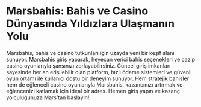 # Marsbahis: Bahis ve Casino Dünyasında Yıldızlara Ulaşmanın Yolu
Marsbahis, bahis ve casino tutkunları için uzayda yeni bir keşif alanı sunuyor. Marsbahis giriş yaparak, heyecan verici bahis seçenekleri ve cazip casino oyunlarıyla şansınızı zorlayabilirsiniz. Güncel giriş imkanları sayesinde her an erişilebilir olan platform, hızlı ödeme sistemleri ve güvenli oyun ortamı ile kullanıcı dostu bir deneyim sunuyor. Hem stratejik bahisler hem de eğlenceli casino oyunlarıyla Marsbahis, kazancınızı artırmak ve eğlencenizi katlamak için ideal bir adres. Hemen giriş yapın ve kazanç yolculuğunuza Mars’tan başlayın!

